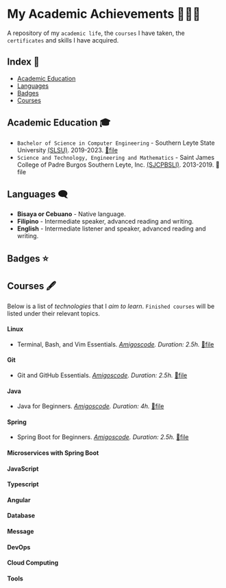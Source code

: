 # My Academic Achievements 📖👩‍🎓

A repository of my `academic life`, the `courses` I have taken, the `certificates` and skills I have acquired.

## Index 📌

- [Academic Education](#education)
- [Languages](#languages)
- [Badges](#badges)
- [Courses](#courses)

## Academic Education <a name="education"></a> 🎓

- `Bachelor of Science in Computer Engineering` - Southern Leyte State University [(SLSU)](https://www.southernleytestateu.edu.ph/index.php/en/). 2019-2023. [📎file](certificates/college-diploma.png)
- `Science and Technology, Engineering and Mathematics` - Saint James College of Padre Burgos Southern Leyte, Inc. [(SJCPBSLI)](https://www.facebook.com/stjamescollegeofpadreburgossouthernleyteinc/). 2013-2019. 📎file

## Languages <a name="languages"></a> 🗨️

- **Bisaya or Cebuano** - Native language.
- **Filipino** - Intermediate speaker, advanced reading and writing.
- **English** - Intermediate listener and speaker, advanced reading and writing.

## Badges <a name="badges"></a> ⭐

## Courses <a name="courses"></a> 🖋️

Below is a list of _technologies_ that I _aim to learn_. `Finished courses` will be listed under their relevant topics.

#### Linux

- Terminal, Bash, and Vim Essentials. _[Amigoscode](https://app.amigoscode.com/). Duration: 2.5h._ [📎file](https://app.amigoscode.com/courses/855076/certificate)

#### Git

- Git and GitHub Essentials. _[Amigoscode](https://app.amigoscode.com/). Duration: 2.5h._ [📎file](https://app.amigoscode.com/courses/1317178/certificate)

#### Java

- Java for Beginners. _[Amigoscode](https://app.amigoscode.com/). Duration: 4h._ [📎file](https://app.amigoscode.com/courses/1120384/certificate)

#### Spring

- Spring Boot for Beginners. _[Amigoscode](https://app.amigoscode.com/). Duration: 2.5h._ [📎file](https://app.amigoscode.com/courses/267273/certificate)

#### Microservices with Spring Boot

#### JavaScript

#### Typescript

#### Angular

#### Database

#### Message

#### DevOps

#### Cloud Computing

#### Tools
